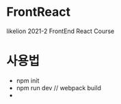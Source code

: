 # FrontReact
likelion 2021-2 FrontEnd React Course

# 사용법
- npm init
- npm run dev // webpack build
- 
